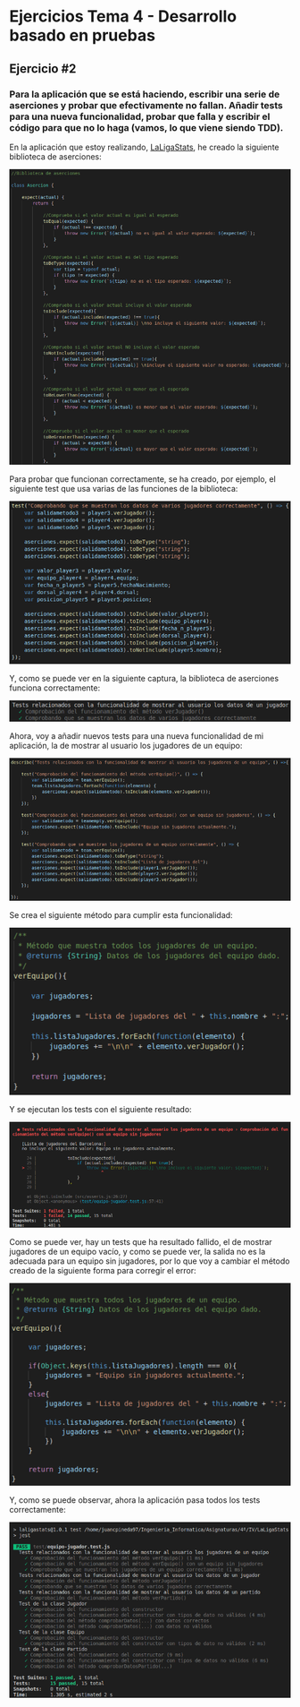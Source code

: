 # Ejercicios Tema 4 - Desarrollo basado en pruebas

## Ejercicio #2
### Para la aplicación que se está haciendo, escribir una serie de aserciones y probar que efectivamente no fallan. Añadir tests para una nueva funcionalidad, probar que falla y escribir el código para que no lo haga (vamos, lo que viene siendo TDD).

En la aplicación que estoy realizando, [LaLigaStats](https://github.com/juancpineda97/LaLigaStats), he creado la siguiente biblioteca de aserciones:

![screenshot_T4_E2_1.png](capturas/screenshot_T4_E2_1.png)

Para probar que funcionan correctamente, se ha creado, por ejemplo, el siguiente test que usa varias de las funciones de la biblioteca:

![screenshot_T4_E2_2.png](capturas/screenshot_T4_E2_2.png)

Y, como se puede ver en la siguiente captura, la biblioteca de aserciones funciona correctamente:

![screenshot_T4_E2_3.png](capturas/screenshot_T4_E2_3.png)

Ahora, voy a añadir nuevos tests para una nueva funcionalidad de mi aplicación, la de mostrar al usuario los jugadores de un equipo:

![screenshot_T4_E2_4.png](capturas/screenshot_T4_E2_4.png)

Se crea el siguiente método para cumplir esta funcionalidad:

![screenshot_T4_E2_5.png](capturas/screenshot_T4_E2_5.png)

Y se ejecutan los tests con el siguiente resultado:

![screenshot_T4_E2_6.png](capturas/screenshot_T4_E2_6.png)

Como se puede ver, hay un tests que ha resultado fallido, el de mostrar jugadores de un equipo vacío, y como se puede ver, la salida no es la adecuada para un equipo sin jugadores, por lo que voy a cambiar el método creado de la siguiente forma para corregir el error:

![screenshot_T4_E2_7.png](capturas/screenshot_T4_E2_7.png)

Y, como se puede observar, ahora la aplicación pasa todos los tests correctamente:

![screenshot_T4_E2_8.png](capturas/screenshot_T4_E2_8.png)